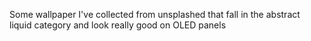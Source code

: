 Some wallpaper I've collected from unsplashed that fall in the abstract liquid category and look really good on OLED panels 
